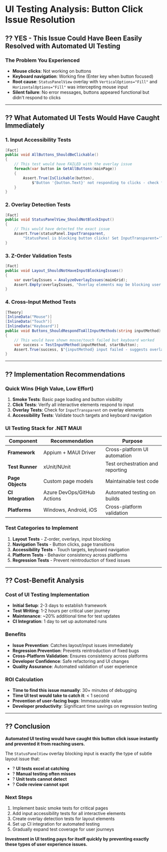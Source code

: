 # UI Testing Analysis: Button Click Issue Resolution

## ?? **YES - This Issue Could Have Been Easily Resolved with Automated UI Testing**

### **The Problem You Experienced**
- **Mouse clicks**: Not working on buttons
- **Keyboard navigation**: Working fine (Enter key when button focused)
- **Root cause**: `StatusPanelView` overlay with `VerticalOptions="Fill"` and `HorizontalOptions="Fill"` was intercepting mouse input
- **Silent failure**: No error messages, buttons appeared functional but didn't respond to clicks

---

## ?? **What Automated UI Tests Would Have Caught Immediately**

### **1. Input Accessibility Tests**
```csharp
[Fact]
public void AllButtons_ShouldBeClickable()
{
    // This test would have FAILED with the overlay issue
    foreach(var button in GetAllButtons(mainPage))
    {
        Assert.True(IsClickable(button), 
            $"Button '{button.Text}' not responding to clicks - check for overlays!");
    }
}
```

### **2. Overlay Detection Tests**
```csharp
[Fact] 
public void StatusPanelView_ShouldNotBlockInput()
{
    // This would have detected the exact issue
    Assert.True(statusPanel.InputTransparent,
        "StatusPanel is blocking button clicks! Set InputTransparent='True'");
}
```

### **3. Z-Order Validation Tests**
```csharp
[Fact]
public void Layout_ShouldNotHaveInputBlockingIssues()
{
    var overlayIssues = AnalyzeOverlayIssues(mainGrid);
    Assert.Empty(overlayIssues, "Overlay elements may be blocking user input");
}
```

### **4. Cross-Input Method Tests**
```csharp
[Theory]
[InlineData("Mouse")]
[InlineData("Touch")]
[InlineData("Keyboard")]
public void Buttons_ShouldRespondToAllInputMethods(string inputMethod)
{
    // This would have shown mouse/touch failed but keyboard worked
    var success = TestInputMethod(inputMethod, startButton);
    Assert.True(success, $"{inputMethod} input failed - suggests overlay blocking");
}
```

---

## ?? **Implementation Recommendations**

### **Quick Wins (High Value, Low Effort)**

1. **Smoke Tests**: Basic page loading and button visibility
2. **Click Tests**: Verify all interactive elements respond to input
3. **Overlay Tests**: Check for `InputTransparent` on overlay elements
4. **Accessibility Tests**: Validate touch targets and keyboard navigation

### **UI Testing Stack for .NET MAUI**

| Component | Recommendation | Purpose |
|-----------|---------------|---------|
| **Framework** | Appium + MAUI Driver | Cross-platform UI automation |
| **Test Runner** | xUnit/NUnit | Test orchestration and reporting |
| **Page Objects** | Custom page models | Maintainable test code |
| **CI Integration** | Azure DevOps/GitHub Actions | Automated testing on builds |
| **Platforms** | Windows, Android, iOS | Cross-platform validation |

### **Test Categories to Implement**

1. **Layout Tests** - Z-order, overlays, input blocking
2. **Navigation Tests** - Button clicks, page transitions  
3. **Accessibility Tests** - Touch targets, keyboard navigation
4. **Platform Tests** - Behavior consistency across platforms
5. **Regression Tests** - Prevent reintroduction of fixed issues

---

## ?? **Cost-Benefit Analysis**

### **Cost of UI Testing Implementation**
- **Initial Setup**: 2-3 days to establish framework
- **Test Writing**: 1-2 hours per critical user journey
- **Maintenance**: ~20% additional time for test updates
- **CI Integration**: 1 day to set up automated runs

### **Benefits**
- **Issue Prevention**: Catches layout/input issues immediately
- **Regression Prevention**: Prevents reintroduction of fixed bugs
- **Cross-Platform Validation**: Ensures consistency across platforms
- **Developer Confidence**: Safe refactoring and UI changes
- **Quality Assurance**: Automated validation of user experience

### **ROI Calculation**
- **Time to find this issue manually**: 30+ minutes of debugging
- **Time UI test would take to catch it**: < 1 second
- **Prevention of user-facing bugs**: Immeasurable value
- **Developer productivity**: Significant time savings on regression testing

---

## ?? **Conclusion**

**Automated UI testing would have caught this button click issue instantly and prevented it from reaching users.**

The `StatusPanelView` overlay blocking input is exactly the type of subtle layout issue that:
- ? **UI tests excel at catching**
- ? **Manual testing often misses**  
- ? **Unit tests cannot detect**
- ? **Code review cannot spot**

### **Next Steps**
1. Implement basic smoke tests for critical pages
2. Add input accessibility tests for all interactive elements  
3. Create overlay detection tests for layout elements
4. Set up CI integration for automated testing
5. Gradually expand test coverage for user journeys

**Investment in UI testing pays for itself quickly by preventing exactly these types of user experience issues.**
